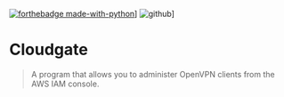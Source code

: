 [![forthebadge made-with-python](http://ForTheBadge.com/images/badges/made-with-python.svg)](https://www.python.org/)]
![github](https://img.shields.io/badge/GitHub-000000?style=for-the-badge&logo=GitHub&logoColor=white)]

# Cloudgate
> A program that allows you to administer OpenVPN clients from the AWS IAM console. 
